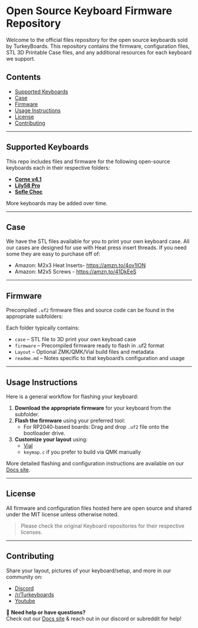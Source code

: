 # Open Source Keyboard Firmware Repository

Welcome to the official files repository for the open source keyboards sold by TurkeyBoards. This repository contains the firmware, configuration files, STL 3D Printable Case files, and any additional resources for each keyboard we support.

## Contents

- [Supported Keyboards](#supported-keyboards)
- [Case](#case)
- [Firmware](#firmware)
- [Usage Instructions](#usage-instructions)
- [License](#license)
- [Contributing](#contributing)

---

## Supported Keyboards

This repo includes files and firmware for the following open-source keyboards each in their respective folders:

- [**Corne v4.1**]("./corne-v4_1/")
- [**Lily58 Pro**]("./lily58pro/")
- [**Sofle Choc**]("./sofle_choc/")

More keyboards may be added over time.

---

## Case
We have the STL files available for you to print your own keyboard case. All our cases are designed for use with Heat press insert threads. If you need some they are easy to purchase off of:
- Amazon: M2x3 Heat Inserts- https://amzn.to/4ov1lON
- Amazon: M2x5 Screws - https://amzn.to/41DkEeS

---

## Firmware

Precompiled `.uf2` firmware files and source code can be found in the appropriate subfolders:


Each folder typically contains:

- `case` – STL file to 3D print your own keyboad case
- `firmware` – Precompiled firmware ready to flash in .uf2 format
- `Layout` – Optional ZMK/QMK/Vial build files and metadata
- `readme.md` – Notes specific to that keyboard’s configuration and usage
---

## Usage Instructions

Here is a general workflow for flashing your keyboard:

1. **Download the appropriate firmware** for your keyboard from the subfolder.
2. **Flash the firmware** using your preferred tool:
   - For RP2040-based boards: Drag and drop `.uf2` file onto the bootloader drive.
3. **Customize your layout** using:
   - [Vial](https://get.vial.today)
   - `keymap.c` if you prefer to build via QMK manually

More detailed flashing and configuration instructions are available on our [Docs site]("https://docs.turkeyboards.com/").

---

## License

All firmware and configuration files hosted here are open source and shared under the MIT license unless otherwise noted.

> Please check the original Keyboard repositories for their respective licenses.

---
## Contributing

Share your layout, pictures of your keyboard/setup, and more in our community on:
- [Discord](https://discord.gg/N8YrUdvYMN)
- [/r/Turkeyboards](https://www.youtube.com/@turkeyboards)
- [Youtube](https://www.youtube.com/@turkeyboards)

🔗 **Need help or have questions?**  
Check out our [Docs site](https://docs.turkeyboards.com/) & reach out in our discord or subreddit for help!

